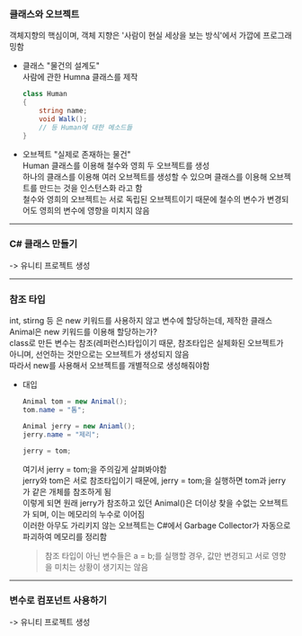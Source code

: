 ### 클래스와 오브젝트
객체지향의 핵심이며, 객체 지향은 '사람이 현실 세상을 보는 방식'에서 가깝에 프로그래밍함  
* 클래스 "물건의 설계도"  
  사람에 관한 Humna 클래스를 제작
  ```csharp
  class Human
  {
      string name;
      void Walk();
      // 등 Human에 대한 메소드들
  }
  ```
* 오브젝트 "실제로 존재하는 물건"  
  Human 클래스를 이용해 철수와 영희 두 오브젝트를 생성  
  하나의 클래스를 이용해 여러 오브젝트를 생성할 수 있으며 클래스를 이용해 오브젝트를 만드는 것을 인스턴스화 라고 함  
  철수와 영희의 오브젝트는 서로 독립된 오브젝트이기 때문에 철수의 변수가 변경되어도 영희의 변수에 영향을 미치지 않음
  
---------------------------
### C# 클래스 만들기
-> 유니티 프로젝트 생성

---------------------------
### 참조 타입
int, stirng 등 은 new 키워드를 사용하지 않고 변수에 할당하는데, 제작한 클래스 Animal은 new 키워드를 이용해 할당하는가?  
class로 만든 변수는 참조(레퍼런스)타입이기 때문, 참조타입은 실체화된 오브젝트가 아니며, 선언하는 것만으로는 오브젝트가 생성되지 않음  
따라서 new를 사용해서 오브젝트를 개별적으로 생성해줘야함  

* 대입
  ```csharp
  Animal tom = new Animal();
  tom.name = "톰";
  
  Animal jerry = new Aniaml();
  jerry.name = "제리";
  
  jerry = tom;
  ```
  여기서 jerry = tom;을 주의깊게 살펴봐야함  
  jerry와 tom은 서로 참조타입이기 때문에, jerry = tom;을 실행하면 tom과 jerry가 같은 개체를 참조하게 됨  
  이렇게 되면 원래 jerry가 참조하고 있던 Animal()은 더이상 찾을 수없는 오브젝트가 되며, 이는 메모리의 누수로 이어짐  
  이러한 아무도 가리키지 않는 오브젝트는 C#에서 Garbage Collector가 자동으로 파괴하여 메모리를 정리함
  > 참조 타입이 아닌 변수들은 a = b;를 실행할 경우, 값만 변경되고 서로 영향을 미치는 상황이 생기지는 않음

---------------------------
### 변수로 컴포넌트 사용하기
-> 유니티 프로젝트 생성
